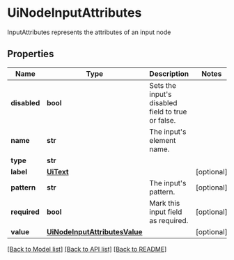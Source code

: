 # UiNodeInputAttributes

InputAttributes represents the attributes of an input node

## Properties
Name | Type | Description | Notes
------------ | ------------- | ------------- | -------------
**disabled** | **bool** | Sets the input&#39;s disabled field to true or false. | 
**name** | **str** | The input&#39;s element name. | 
**type** | **str** |  | 
**label** | [**UiText**](UiText.md) |  | [optional] 
**pattern** | **str** | The input&#39;s pattern. | [optional] 
**required** | **bool** | Mark this input field as required. | [optional] 
**value** | [**UiNodeInputAttributesValue**](UiNodeInputAttributesValue.md) |  | [optional] 

[[Back to Model list]](../README.md#documentation-for-models) [[Back to API list]](../README.md#documentation-for-api-endpoints) [[Back to README]](../README.md)


